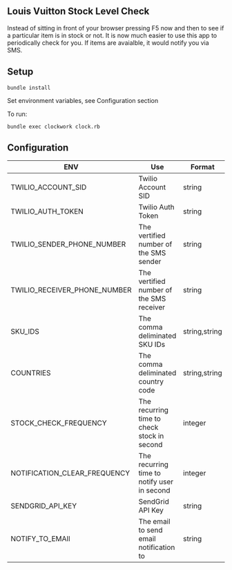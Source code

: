 ## Louis Vuitton Stock Level Check

Instead of sitting in front of your browser pressing F5 now and then to see if a particular item is in stock or not. It is now much easier to use this app to periodically check for you. If items are avaialble, it would notify you via SMS.

## Setup

`bundle install`

Set environment variables, see Configuration section

To run:

`bundle exec clockwork clock.rb`

## Configuration

ENV | Use | Format | Default
--- | --- | --- | ---
TWILIO_ACCOUNT_SID | Twilio Account SID | string
TWILIO_AUTH_TOKEN | Twilio Auth Token | string
TWILIO_SENDER_PHONE_NUMBER | The vertified number of the SMS sender | string
TWILIO_RECEIVER_PHONE_NUMBER | The vertified number of the SMS receiver | string
SKU_IDS | The comma deliminated SKU IDs | string,string |
COUNTRIES | The comma deliminated country code | string,string |
STOCK_CHECK_FREQUENCY | The recurring time to check stock in second | integer | 5
NOTIFICATION_CLEAR_FREQUENCY | The recurring time to notify user in second | integer | 7200
SENDGRID_API_KEY | SendGrid API Key | string
NOTIFY_TO_EMAIl | The email to send email notification to | string